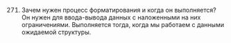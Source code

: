 271. Зачем нужен процесс форматирования и когда он выполняется?  
Он нужен для ввода-вывода данных с наложенными на них ограничениями. Выполняется тогда, когда мы работаем с данными ожидаемой структуры.
